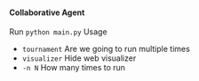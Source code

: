 #### Collaborative Agent

Run `python main.py`
Usage
* `tournament` Are we going to run multiple times
* `visualizer` Hide web visualizer
* `-n N` How many times to run
